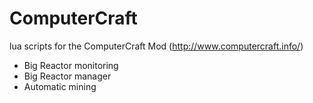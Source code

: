 # ComputerCraft
lua scripts for the ComputerCraft Mod (http://www.computercraft.info/)
* Big Reactor monitoring
* Big Reactor manager
* Automatic mining
